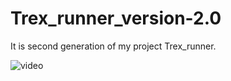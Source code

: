 # Trex_runner_version-2.0
It is second generation of my project Trex_runner.

![video](https://www.youtube.com/watch?v=X39QjDOQr8M)
